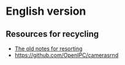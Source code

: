 # English version

## Resources for recycling

* [The old notes for resorting](old-notes-for-resorting)
* https://github.com/OpenIPC/camerasrnd

